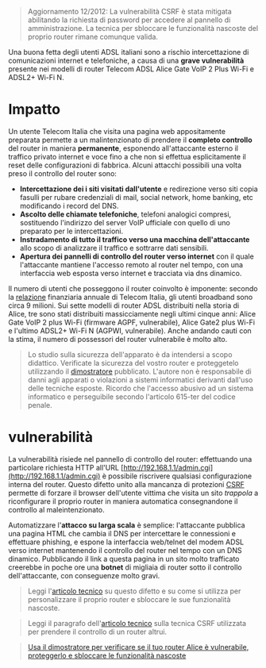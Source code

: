 > Aggiornamento 12/2012: La vulnerabilità CSRF è stata mitigata abilitando la richiesta di password per accedere al pannello di amministrazione. La tecnica per sbloccare le funzionalità nascoste del proprio router rimane comunque valida.

Una buona fetta degli utenti ADSL italiani sono a rischio intercettazione di comunicazioni internet e telefoniche, a causa di una **grave vulnerabilità** presente nei modelli di router Telecom ADSL Alice Gate VoIP 2 Plus Wi-Fi e ADSL2+ Wi-Fi N.

# Impatto

Un utente Telecom Italia che visita una pagina web appositamente preparata permette a un malintenzionato di prendere il **completo controllo** del router in maniera **permanente**, esponendo all'attaccante esterno il traffico privato internet e voce fino a che non si effettua esplicitamente il reset delle configurazioni di fabbrica. Alcuni attacchi possibili una volta preso il controllo del router sono:

* **Intercettazione dei i siti visitati dall'utente** e redirezione verso siti copia fasulli per rubare credenziali di mail, social network, home banking, etc modificando i record del DNS. 
* **Ascolto delle chiamate telefoniche**, telefoni analogici compresi, sostituendo l'indirizzo del server VoIP ufficiale con quello di uno preparato per le intercettazioni. 
* **Instradamento di tutto il traffico verso una macchina dell'attaccante** allo scopo di analizzare il traffico e sottrarre dati sensibili. 
* **Apertura dei pannelli di controllo del router verso internet** con il quale l'attaccante mantiene l'accesso remoto al router nel tempo, con una interfaccia web esposta verso internet e tracciata via dns dinamico.

Il numero di utenti che posseggono il router coinvolto è imponente: secondo la [relazione](http://2011annualreport.telecomitalia.com/attachments/RelazioneFinanziariaAnnuale-2011-GruppoTI.pdf) finanziaria annuale di Telecom Italia, gli utenti broadband sono circa 9 milioni. Sui sette modelli di router ADSL distribuiti nella storia di Alice, tre sono stati distribuiti massicciamente negli ultimi cinque anni: Alice Gate VoIP 2 plus Wi-Fi (firmware AGPF, vulnerabile), Alice Gate2 plus Wi-Fi e l'ultimo ADSL2+ Wi-Fi N (AGPWI, vulnerabile). Anche andando cauti con la stima, il numero di possessori del router vulnerabile è molto alto.

<blockquote class="blockwarn"> <p>Lo studio sulla sicurezza dell'apparato è da intendersi a scopo didattico. Verificate la sicurezza del vostro router e proteggetelo utilizzando il <a href="http://disse.cting.org/codes/alice.html">dimostratore</a> pubblicato. L'autore non è responsabile di danni agli apparati o violazioni a sistemi informatici derivanti dall'uso delle tecniche esposte. Ricordo che l'accesso abusivo ad un sistema informatico e perseguibile secondo l'articolo 615-ter del codice penale.
</p></blockquote>

# vulnerabilità

La vulnerabilità risiede nel pannello di controllo del router: effettuando una particolare richiesta HTTP all'URL [http://192.168.1.1/admin.cgi](http://192.168.1.1/admin.cgi) è possibile riscrivere qualsiasi configurazione interna del router. Questo difetto unito alla mancanza di protezioni [CSRF](http://it.wikipedia.org/wiki/Cross-site_request_forgery) permette di forzare il browser dell'utente vittima che visita un sito *trappola* a riconfigurare il proprio router in maniera automatica consegnandone il controllo al maleintenzionato.  

Automatizzare l'**attacco su larga scala** è semplice: l'attaccante pubblica una pagina HTML che cambia il DNS per intercettare le connessioni e effettuare phishing, e espone la interfaccia web/telnet del modem ADSL verso internet mantenendo il controllo del router nel tempo con un DNS dinamico. Pubblicando il link a questa pagina in un sito molto trafficato creerebbe in poche ore una **botnet** di migliaia di router sotto il controllo dell'attaccante, con conseguenze molto gravi. 

> Leggi l'[articolo tecnico](http://disse.cting.org//2012/09/02/alice-gate-agpf-csrf-reconf-vulnerability-details/) su questo difetto e su come si utilizza per personalizzare il proprio router e sbloccare le sue funzionalità nascoste.

> Leggi il paragrafo dell'[articolo tecnico](http://disse.cting.org/2012/09/02/alice-gate-agpf-csrf-reconf-vulnerability-details/) sulla tecnica CSRF utilizzata per prendere il controllo di un router altrui.

<blockquote class="blockwarn"> <p> <a href="http://disse.cting.org/codes/alice.html">Usa il dimostratore per verificare se il tuo router Alice è vulnerabile, proteggerlo e sbloccare le funzionalità nascoste</a> </p></blockquote>

